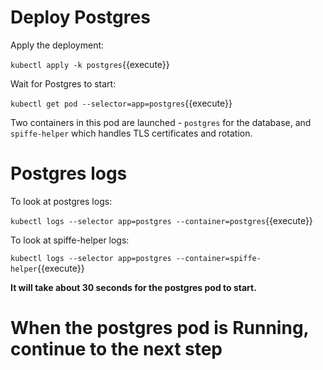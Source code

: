 # Deploy Postgres

Apply the deployment:

`kubectl apply -k postgres`{{execute}}

Wait for Postgres to start:

`kubectl get pod --selector=app=postgres`{{execute}}

Two containers in this pod are launched - `postgres` for the database, and
`spiffe-helper` which handles TLS certificates and rotation.

# Postgres logs

To look at postgres logs:

`kubectl logs --selector app=postgres --container=postgres`{{execute}}

To look at spiffe-helper logs:

`kubectl logs --selector app=postgres --container=spiffe-helper`{{execute}}

**It will take about 30 seconds for the postgres pod to start.**

# When the postgres pod is Running, continue to the next step
